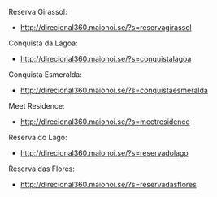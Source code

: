Reserva Girassol: 
* http://direcional360.maionoi.se/?s=reservagirassol

Conquista da Lagoa:
* http://direcional360.maionoi.se/?s=conquistalagoa

Conquista Esmeralda:
* http://direcional360.maionoi.se/?s=conquistaesmeralda

Meet Residence:
* http://direcional360.maionoi.se/?s=meetresidence

Reserva do Lago:
* http://direcional360.maionoi.se/?s=reservadolago

Reserva das Flores:
* http://direcional360.maionoi.se/?s=reservadasflores
